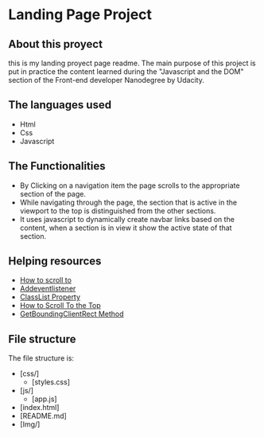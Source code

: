 # Landing Page Project 

## About this proyect

this is my landing proyect page readme.
The main purpose of this project is put in practice the content learned during the "Javascript and the DOM" section of the Front-end developer Nanodegree by Udacity.


## The languages used

- Html
- Css
- Javascript

## The Functionalities

- By Clicking on a navigation item the page scrolls to the appropriate section of the page.
- While navigating through the page, the section that is active in the viewport to the top is distinguished from the other sections.
- It uses javascript to dynamically create navbar links based on the content, when a section is in view it show the active state of that section.


 
## Helping resources

- [How to scroll to](https://www.w3schools.com/jsref/met_win_scrollto.asp)
- [Addeventlistener](https://www.w3schools.com/jsref/met_element_addeventlistener.asp)
- [ClassList Property](https://www.w3schools.com/jsref/prop_element_classlist.asp)
- [How to Scroll To the Top](https://www.w3schools.com/howto/howto_js_scroll_to_top.asp)
- [GetBoundingClientRect Method](https://developer.mozilla.org/en-US/docs/Web/API/Element/getBoundingClientRect)

## File structure

The file structure is:


* [css/]
  * [styles.css]
* [js/]
  * [app.js]
* [index.html]
* [README.md]
* [Img/]



	

		

